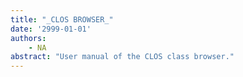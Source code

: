 ```yaml
---
title: "_CLOS BROWSER_"
date: '2999-01-01'
authors: 
    - NA
abstract: "User manual of the CLOS class browser."
---
```


